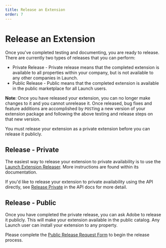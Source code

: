 ```yaml
---
title: Release an Extension
order: 7
---
```


# Release an Extension

Once you've completed testing and documenting, you are ready to release. There are currently two types of releases that you can perform:

- Private Release - Private release means that the completed extension is available to all properties within your company, but is not available to any other companies in Launch.
- Public Release - Public means that the completed extension is available in the public marketplace for all Launch users.

**Note**: Once you have released your extension, you can no longer make changes to it and you cannot unrelease it.  Once released, bug fixes and feature additions are accomplished by `POST`ing a new version of your extension package and following the above testing and release steps on that new version.

You must release your extension as a private extension before you can release it publicly.

## Release - Private

The easiest way to release your extension to private availability is to use the [Launch Extension Releaser](https://www.npmjs.com/package/@adobe/reactor-releaser). More instructions are found within its documentation.

If you'd like to release your extension to private availability using the API directly, see [Release Private](/api/reference/1.0/extension_packages/release_private/) in the API docs for more detail.

## Release - Public

Once you have completed the private release, you can ask Adobe to release it publicly.  This will make your extension available in the public catalog.  Any Launch user can install your extension to any property.

Please complete the [Public Release Request Form](https://adobe.allegiancetech.com/cgi-bin/qwebcorporate.dll?idx=7DRB5U) to begin the release process.
